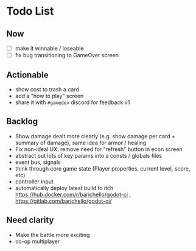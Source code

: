 # Todo List

## Now


- [ ] make it winnable / loseable
- [ ] fix bug transitioning to GameOver screen

## Actionable

- show cost to trash a card
- add a "how to play" screen
- share it with `#gamedev` discord for feedback v1

## Backlog

- Show damage dealt more clearly (e.g. show damage per card + summary of damage), same idea for armor / healing
- Fix non-ideal UX:  remove need for "refresh" button in econ screen
- abstract out lots of key params into a consts / globals files
- event bus, signals
- think through core game state (Player properties, current level, score, etc)
- controller input
- automatically deploy latest build to itch  https://hub.docker.com/r/barichello/godot-ci , https://gitlab.com/barichello/godot-ci/

## Need clarity

- Make the battle more exciting
- co-op multiplayer

